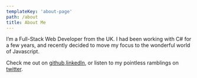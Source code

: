 ```yaml
---
templateKey: 'about-page'
path: /about
title: About Me
---
```

I’m a Full-Stack Web Developer from the UK. I had been working with C# for a few years, and recently decided to move my focus to the wonderful world of Javascript.

Check me out on [github](https://github.com/lkennxyz),[linkedIn](https://www.linkedin.com/in/lkennxyz/), or listen to my pointless ramblings on [twitter](https://twitter.com/lkennxyz).
